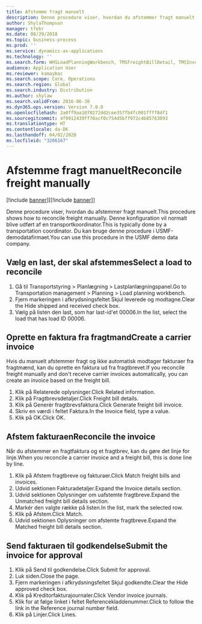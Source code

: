 ```yaml
---
title: Afstemme fragt manuelt
description: Denne procedure viser, hvordan du afstemmer fragt manuelt.
author: ShylaThompson
manager: tfehr
ms.date: 08/29/2018
ms.topic: business-process
ms.prod: ''
ms.service: dynamics-ax-applications
ms.technology: ''
ms.search.form: WHSLoadPlanningWorkbench, TMSFreightBillDetail, TMSInvoiceTable, TMSFreightBillInvoiceReconcile, TMSInvoiceJournal, LedgerJournalTable, LedgerJournalTransDaily
audience: Application User
ms.reviewer: kamaybac
ms.search.scope: Core, Operations
ms.search.region: Global
ms.search.industry: Distribution
ms.author: shylaw
ms.search.validFrom: 2016-06-30
ms.dyn365.ops.version: Version 7.0.0
ms.openlocfilehash: 2a0ff9aa1070272dd2cee357fb4fc001ffff8df1
ms.sourcegitcommit: 4f9912439ff78acf0c754d5bff972c4b85763093
ms.translationtype: HT
ms.contentlocale: da-DK
ms.lasthandoff: 04/02/2020
ms.locfileid: "3206167"
---
```

# <a name="reconcile-freight-manually"></a><span data-ttu-id="8bcb8-103">Afstemme fragt manuelt</span><span class="sxs-lookup"><span data-stu-id="8bcb8-103">Reconcile freight manually</span></span>

<span data-ttu-id="8bcb8-104">[!include [banner](../../includes/banner.md)]]</span><span class="sxs-lookup"><span data-stu-id="8bcb8-104">[!include [banner](../../includes/banner.md)]]</span></span>

<span data-ttu-id="8bcb8-105">Denne procedure viser, hvordan du afstemmer fragt manuelt.</span><span class="sxs-lookup"><span data-stu-id="8bcb8-105">This procedure shows how to reconcile freight manually.</span></span> <span data-ttu-id="8bcb8-106">Denne konfiguration vil normalt blive udført af en transportkoordinator.</span><span class="sxs-lookup"><span data-stu-id="8bcb8-106">This is typically done by a transportation coordinator.</span></span> <span data-ttu-id="8bcb8-107">Du kan bruge denne procedure i USMF-demodatafirmaet.</span><span class="sxs-lookup"><span data-stu-id="8bcb8-107">You can use this procedure in the USMF demo data company.</span></span>


## <a name="select-a-load-to-reconcile"></a><span data-ttu-id="8bcb8-108">Vælg en last, der skal afstemmes</span><span class="sxs-lookup"><span data-stu-id="8bcb8-108">Select a load to reconcile</span></span>
1. <span data-ttu-id="8bcb8-109">Gå til Transportstyring > Planlægning > Lastplanlægningspanel.</span><span class="sxs-lookup"><span data-stu-id="8bcb8-109">Go to Transportation management > Planning > Load planning workbench.</span></span>
2. <span data-ttu-id="8bcb8-110">Fjern markeringen i afkrydsningsfeltet Skjul leverede og modtagne.</span><span class="sxs-lookup"><span data-stu-id="8bcb8-110">Clear the Hide shipped and received check box.</span></span> 
3. <span data-ttu-id="8bcb8-111">Vælg på listen den last, som har last-id'et 00006.</span><span class="sxs-lookup"><span data-stu-id="8bcb8-111">In the list, select the load that has load ID 00006.</span></span>

## <a name="create-a-carrier-invoice"></a><span data-ttu-id="8bcb8-112">Oprette en faktura fra fragtmand</span><span class="sxs-lookup"><span data-stu-id="8bcb8-112">Create a carrier invoice</span></span>
<span data-ttu-id="8bcb8-113">Hvis du manuelt afstemmer fragt og ikke automatisk modtager fakturaer fra fragtmænd, kan du oprette en faktura ud fra fragtbrevet.</span><span class="sxs-lookup"><span data-stu-id="8bcb8-113">If you reconcile freight manually and don't receive carrier invoices automatically, you can create an invoice based on the freight bill.</span></span>  
1. <span data-ttu-id="8bcb8-114">Klik på Relaterede oplysninger.</span><span class="sxs-lookup"><span data-stu-id="8bcb8-114">Click Related information.</span></span>
2. <span data-ttu-id="8bcb8-115">Klik på Fragtbrevsdetaljer.</span><span class="sxs-lookup"><span data-stu-id="8bcb8-115">Click Freight bill details.</span></span>
3. <span data-ttu-id="8bcb8-116">Klik på Generér fragtbrevsfaktura.</span><span class="sxs-lookup"><span data-stu-id="8bcb8-116">Click Generate freight bill invoice.</span></span>
4. <span data-ttu-id="8bcb8-117">Skriv en værdi i feltet Faktura.</span><span class="sxs-lookup"><span data-stu-id="8bcb8-117">In the Invoice field, type a value.</span></span>
5. <span data-ttu-id="8bcb8-118">Klik på OK.</span><span class="sxs-lookup"><span data-stu-id="8bcb8-118">Click OK.</span></span>

## <a name="reconcile-the-invoice"></a><span data-ttu-id="8bcb8-119">Afstem fakturaen</span><span class="sxs-lookup"><span data-stu-id="8bcb8-119">Reconcile the invoice</span></span>
<span data-ttu-id="8bcb8-120">Når du afstemmer en fragtfaktura og et fragtbrev, kan du gøre det linje for linje.</span><span class="sxs-lookup"><span data-stu-id="8bcb8-120">When you reconcile a carrier invoice and a freight bill, this is done line by line.</span></span>  
1. <span data-ttu-id="8bcb8-121">Klik på Afstem fragtbreve og fakturaer.</span><span class="sxs-lookup"><span data-stu-id="8bcb8-121">Click Match freight bills and invoices.</span></span>
2. <span data-ttu-id="8bcb8-122">Udvid sektionen Fakturadetaljer.</span><span class="sxs-lookup"><span data-stu-id="8bcb8-122">Expand the Invoice details section.</span></span>
3. <span data-ttu-id="8bcb8-123">Udvid sektionen Oplysninger om uafstemte fragtbreve.</span><span class="sxs-lookup"><span data-stu-id="8bcb8-123">Expand the Unmatched freight bill details section.</span></span>
4. <span data-ttu-id="8bcb8-124">Markér den valgte række på listen.</span><span class="sxs-lookup"><span data-stu-id="8bcb8-124">In the list, mark the selected row.</span></span>
5. <span data-ttu-id="8bcb8-125">Klik på Afstem.</span><span class="sxs-lookup"><span data-stu-id="8bcb8-125">Click Match.</span></span>
6. <span data-ttu-id="8bcb8-126">Udvid sektionen Oplysninger om afstemte fragtbreve.</span><span class="sxs-lookup"><span data-stu-id="8bcb8-126">Expand the Matched freight bill details section.</span></span>

## <a name="submit-the-invoice-for-approval"></a><span data-ttu-id="8bcb8-127">Send fakturaen til godkendelse</span><span class="sxs-lookup"><span data-stu-id="8bcb8-127">Submit the invoice for approval</span></span>
1. <span data-ttu-id="8bcb8-128">Klik på Send til godkendelse.</span><span class="sxs-lookup"><span data-stu-id="8bcb8-128">Click Submit for approval.</span></span>
2. <span data-ttu-id="8bcb8-129">Luk siden.</span><span class="sxs-lookup"><span data-stu-id="8bcb8-129">Close the page.</span></span>
3. <span data-ttu-id="8bcb8-130">Fjern markeringen i afkrydsningsfeltet Skjul godkendte.</span><span class="sxs-lookup"><span data-stu-id="8bcb8-130">Clear the Hide approved check box.</span></span> 
4. <span data-ttu-id="8bcb8-131">Klik på Kreditorfakturajournaler.</span><span class="sxs-lookup"><span data-stu-id="8bcb8-131">Click Vendor invoice journals.</span></span>
5. <span data-ttu-id="8bcb8-132">Klik for at følge linket i feltet Referencekladdenummer.</span><span class="sxs-lookup"><span data-stu-id="8bcb8-132">Click to follow the link in the Reference journal number field.</span></span>
6. <span data-ttu-id="8bcb8-133">Klik på Linjer.</span><span class="sxs-lookup"><span data-stu-id="8bcb8-133">Click Lines.</span></span>

